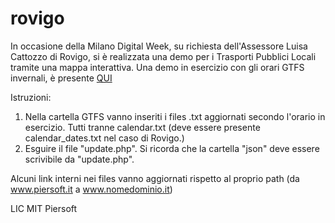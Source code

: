 # rovigo
 
 In occasione della Milano Digital Week, su richiesta dell'Assessore Luisa Cattozzo di Rovigo, si è realizzata una demo per i Trasporti Pubblici Locali tramite una mappa interattiva.
Una demo in esercizio con gli orari GTFS invernali, è presente [QUI](https://www.piersoft.it/rovigo/)

Istruzioni:
1) Nella cartella GTFS vanno inseriti i files .txt aggiornati secondo l'orario in esercizio. Tutti tranne calendar.txt (deve essere presente calendar_dates.txt nel caso di Rovigo.)
2) Esguire il file "update.php". Si ricorda che la cartella "json" deve essere scrivibile da "update.php".


Alcuni link interni nei files vanno aggiornati rispetto al proprio path (da www.piersoft.it a www.nomedominio.it)

LIC MIT
Piersoft

